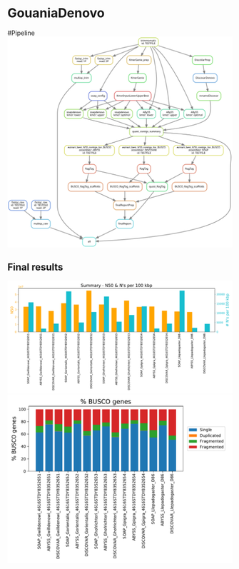 # GouaniaDenovo

#Pipeline
<img src="https://github.com/maxwagn/GouaniaDenovo/blob/master/dag_graphs/dag_fin.svg">

## Final results
<img src="https://github.com/maxwagn/GouaniaDenovo/blob/master/reports/final/QUAST_summary_PLOT.pdf">

<img src="https://github.com/maxwagn/GouaniaDenovo/blob/master/reports/final/BUSCO_summary_PLOT.pdf">

